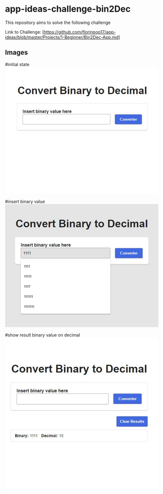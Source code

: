 # app-ideas-challenge-bin2Dec

This repository aims to solve the following challenge

Link to Challenge: [https://github.com/florinpop17/app-ideas/blob/master/Projects/1-Beginner/Bin2Dec-App.md]

## Images

#initial state
![Screenshot](./src/img/interface-state-1.jpg)

#insert binary value
![Screenshot](./src/img/interface-state-2.jpg)

#show result binary value on decimal
![Screenshot](./src/img/interface-state-3.jpg)
